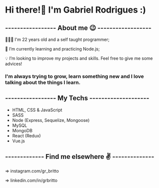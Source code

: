# Hi there!👋 I'm Gabriel Rodrigues :)


## ----------------- About me 😉 ------------------

👨🏻‍🦱 I'm 22 years old and a self taught programmer;

🌱 I’m currently learning and practicing Node.js;

💡 I’m looking to improve my projects and skills. Feel free to give me some advices!


### I'm always trying to grow, learn something new and I love talking about the things I learn.

## ----------------- My Techs --------------------

- HTML, CSS & JavaScript
- SASS
- Node (Express, Sequelize, Mongoose)
- MySQL
- MongoDB
- React (Redux)
- Vue.js

## ------------- Find me elsewhere ✌️ --------------

=> instagram.com/gr_britto

=> linkedin.com/in/grbritto
